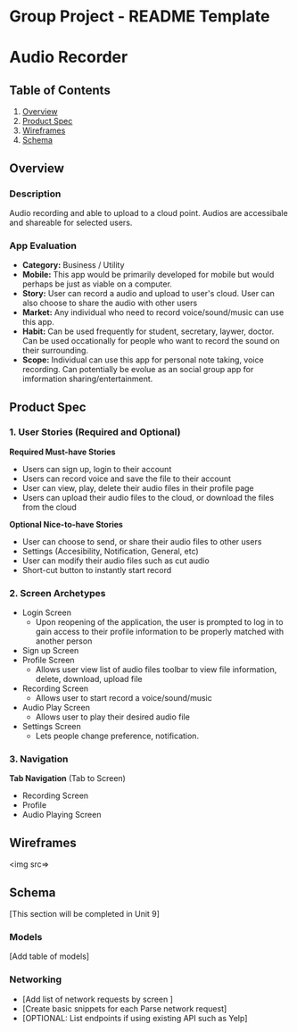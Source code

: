 Group Project - README Template
===
# Audio Recorder

## Table of Contents
1. [Overview](#Overview)
1. [Product Spec](#Product-Spec)
1. [Wireframes](#Wireframes)
2. [Schema](#Schema)

## Overview
### Description
Audio recording and able to upload to a cloud point. Audios are accessibale and shareable for selected users.

### App Evaluation
- **Category:** Business / Utility
- **Mobile:** This app would be primarily developed for mobile but would perhaps be just as viable on a computer.
- **Story:** User can record a audio and upload to user's cloud. User can also choose to share the audio with other users
- **Market:** Any individual who need to record voice/sound/music can use this app.
- **Habit:** Can be used frequently for student, secretary, laywer, doctor. Can be used occationally for people who want to record the sound on their surrounding.
- **Scope:** Individual can use this app for personal note taking, voice recording. Can potentially be evolue as an social group app for imformation sharing/entertainment.

## Product Spec
### 1. User Stories (Required and Optional)

**Required Must-have Stories**

* Users can sign up, login to their account
* Users can record voice and save the file to their account
* User can view, play, delete their audio files in their profile page
* Users can upload their audio files to the cloud, or download the files from the cloud


**Optional Nice-to-have Stories**

* User can choose to send, or share their audio files to other users
* Settings (Accesibility, Notification, General, etc)
* User can modify their audio files such as cut audio
* Short-cut button to instantly start record

### 2. Screen Archetypes

* Login Screen
  * Upon reopening of the application, the user is prompted to log in to gain access to their profile information to be properly matched with another person
* Sign up Screen
* Profile Screen 
   * Allows user view list of audio files toolbar to view file information, delete, download, upload file
* Recording Screen
   * Allows user to start record a voice/sound/music
* Audio Play Screen
   * Allows user to play their desired audio file
* Settings Screen
   * Lets people change preference, notification.

### 3. Navigation

**Tab Navigation** (Tab to Screen)

* Recording Screen
* Profile
* Audio Playing Screen

## Wireframes
<img src=><br>


## Schema 
[This section will be completed in Unit 9]
### Models
[Add table of models]
### Networking
- [Add list of network requests by screen ]
- [Create basic snippets for each Parse network request]
- [OPTIONAL: List endpoints if using existing API such as Yelp]
